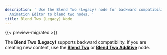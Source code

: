 ```yaml
---
description: ' Use the Blend Two (Legacy) node for backward compatibility in Open 3D Engine
  Animation Editor to blend two nodes. '
title: Blend Two (Legacy) Node
---
```


{{< preview-migrated >}}

The **Blend Two \(Legacy\)** supports backward compatibility. If you are creating new content, use the **[Blend Two](/docs/user-guide/visualization/animation/animation-editor/blending-blendtwo.md)** or **[Blend Two Additive](/docs/user-guide/visualization/animation/animation-editor/blending-blendtwoadditive.md)** node.
